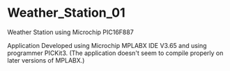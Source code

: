 # Weather_Station_01
Weather Station using Microchip PIC16F887

Application Developed using Microchip MPLABX IDE V3.65 and using programmer PICKit3.
(The application doesn't seem to compile properly on later versions of MPLABX.)
